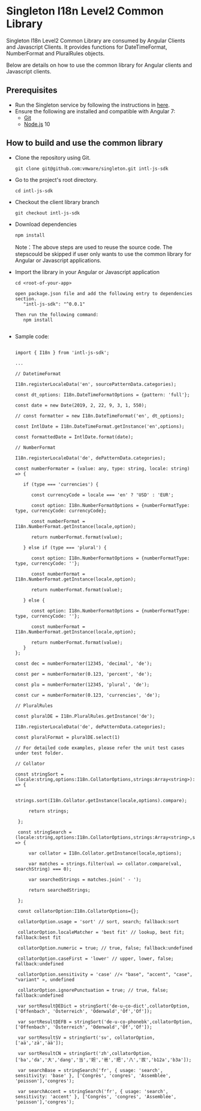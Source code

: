 Singleton I18n Level2 Common Library 
======================================

Singleton I18n Level2 Common Library are consumed by Angular Clients and Javascript Clients. 
It provides functions for DateTimeFormat, NumberFormat and PluralRules objects.

Below are details on how to use the common library for Angular clients and Javascript clients.

Prerequisites
------------
 * Run the Singleton service by following the instructions in [here](https://github.com/vmware/singleton/blob/master/README.md).
 * Ensure the following are installed and compatible with Angular 7:     
    - [Git](https://git-scm.com/downloads)
    - [Node.js](https://nodejs.org/en/download/package-manager/) 10

How to build and use the common library
------------
 * Clone the repository using Git.
    ```
    git clone git@github.com:vmware/singleton.git intl-js-sdk
    ```
 * Go to the project's root directory.
    ```
    cd intl-js-sdk
    ```
 * Checkout the client library branch
    ```
    git checkout intl-js-sdk
    ```
 * Download dependencies
   ```
   npm install
   ```

   Note：The above steps are used to reuse the source code. 
   The stepscould be skipped if user only wants to use the common library for Angular or Javascript applications.

 * Import the library in your Angular or Javascript application
   ```
   cd <root-of-your-app>

   open package.json file and add the following entry to dependencies section.
      "intl-js-sdk": "^0.0.1"

   Then run the following command:
      npm install 

   
 * Sample code:
   ```

   import { I18n } from 'intl-js-sdk';

   ...

   // DatetimeFormat

   I18n.registerLocaleData('en', sourcePatternData.categories);

   const dt_options: I18n.DateTimeFormatOptions = {pattern: 'full'};

   const date = new Date(2019, 2, 22, 9, 3, 1, 550);

   // const formatter = new I18n.DateTimeFormat('en', dt_options);

   const IntlDate = I18n.DateTimeFormat.getInstance('en',options);

   const formattedDate = IntlDate.format(date);

   // NumberFormat

   I18n.registerLocaleData('de', dePatternData.categories);

   const numberFormater = (value: any, type: string, locale: string) => {

      if (type === 'currencies') {

         const currencyCode = locale === 'en' ? 'USD' : 'EUR';

         const option: I18n.NumberFormatOptions = {numberFormatType: type, currencyCode: currencyCode};

         const numberFormat = I18n.NumberFormat.getInstance(locale,option);

         return numberFormat.format(value);

      } else if (type === 'plural') {

         const option: I18n.NumberFormatOptions = {numberFormatType: type, currencyCode: ''};

         const numberFormat = I18n.NumberFormat.getInstance(locale,option);

         return numberFormat.format(value);

      } else {

         const option: I18n.NumberFormatOptions = {numberFormatType: type, currencyCode: ''};

         const numberFormat = I18n.NumberFormat.getInstance(locale,option);

         return numberFormat.format(value);
      }
   };

   const dec = numberFormater(12345, 'decimal', 'de');

   const per = numberFormater(0.123, 'percent', 'de');

   const plu = numberFormater(12345, 'plural', 'de');

   const cur = numberFormater(0.123, 'currencies', 'de');

   // PluralRules

   const pluralDE = I18n.PluralRules.getInstance('de');

   I18n.registerLocaleData('de', dePatternData.categories);
   
   const pluralFormat = pluralDE.select(1)

   // For detailed code examples, please refer the unit test cases under test folder.

   // Collator

   const stringSort = (locale:string,options:I18n.CollatorOptions,strings:Array<string>):any => {

        strings.sort(I18n.Collator.getInstance(locale,options).compare);

        return strings;
        
    };

    const stringSearch = (locale:string,options:I18n.CollatorOptions,strings:Array<string>,searchString:string):any => {

        var collator = I18n.Collator.getInstance(locale,options);

        var matches = strings.filter(val => collator.compare(val, searchString) === 0);

        var searchedStrings = matches.join(' - ');

        return searchedStrings;

    };

    const collatorOption:I18n.CollatorOptions={};

    collatorOption.usage = 'sort' // sort, search; fallback:sort

    collatorOption.localeMatcher = 'best fit' // lookup, best fit; fallback:best fit

    collatorOption.numeric = true; // true, false; fallback:undefined

    collatorOption.caseFirst = 'lower' // upper, lower, false; fallback:undefined

    collatorOption.sensitivity = 'case' //« "base", "accent", "case", "variant" », undefined

    collatorOption.ignorePunctuation = true; // true, false; fallback:undefined

    var sortResultDEDict = stringSort('de-u-co-dict',collatorOption, ['Offenbach', 'Österreich', 'Odenwald','Öf','Of']);

    var sortResultDEFB = stringSort('de-u-co-phonebk',collatorOption, ['Offenbach', 'Österreich', 'Odenwald','Öf','Of']);

    var sortResultSV = stringSort('sv', collatorOption, ['aä','zä','ää']);

    var sortResultCN = stringSort('zh',collatorOption,['ba','da','大','dang','当','妲','爸','把','八','拔','b12a','b3a']);

    var searchBase = stringSearch('fr', { usage: 'search', sensitivity: 'base' }, ['Congrès', 'congres', 'Assemblée', 'poisson'],'congres');
    
    var searchAccent = stringSearch('fr', { usage: 'search', sensitivity: 'accent' }, ['Congrès', 'congres', 'Assemblée', 'poisson'],'congres');
    

   ```
 

